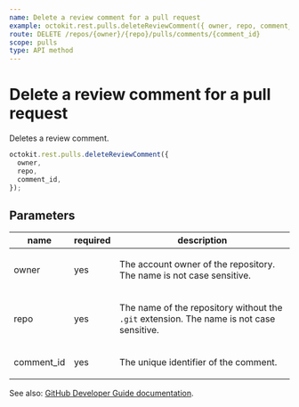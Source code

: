 ```yaml
---
name: Delete a review comment for a pull request
example: octokit.rest.pulls.deleteReviewComment({ owner, repo, comment_id })
route: DELETE /repos/{owner}/{repo}/pulls/comments/{comment_id}
scope: pulls
type: API method
---
```


# Delete a review comment for a pull request

Deletes a review comment.

```js
octokit.rest.pulls.deleteReviewComment({
  owner,
  repo,
  comment_id,
});
```

## Parameters

<table>
  <thead>
    <tr>
      <th>name</th>
      <th>required</th>
      <th>description</th>
    </tr>
  </thead>
  <tbody>
    <tr><td>owner</td><td>yes</td><td>

The account owner of the repository. The name is not case sensitive.

</td></tr>
<tr><td>repo</td><td>yes</td><td>

The name of the repository without the `.git` extension. The name is not case sensitive.

</td></tr>
<tr><td>comment_id</td><td>yes</td><td>

The unique identifier of the comment.

</td></tr>
  </tbody>
</table>

See also: [GitHub Developer Guide documentation](https://docs.github.com/rest/pulls/comments#delete-a-review-comment-for-a-pull-request).
